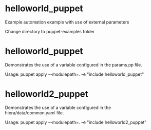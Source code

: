 # helloworld_puppet
Example automation example with use of external parameters

Change directory to puppet-examples folder

helloworld_puppet
===

Demonstrates the use of a variable configured in the params.pp file.

Usage:
  puppet apply --modulepath=. -e "include helloworld_puppet"


helloworld2_puppet
===

Demonstrates the use of a variable configured in the hiera/data/common.yaml file.

Usage:
  puppet apply --modulepath=. -e "include helloworld2_puppet"


